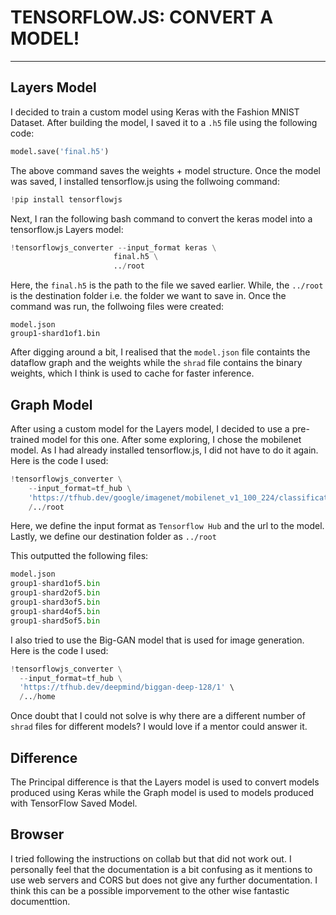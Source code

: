 # TENSORFLOW.JS: CONVERT A MODEL!
<hr>

## Layers Model


I decided to train a custom model using Keras with the Fashion MNIST Dataset. After building the model, I saved it to a 
```.h5``` file using the following code:
```python
model.save('final.h5')
```
The above command saves the weights + model structure.
Once the model was saved, I installed tensorflow.js using the follwoing command:

```python 
!pip install tensorflowjs
```
Next, I ran the following bash command to convert the keras model into a tensorflow.js Layers model:
```python
!tensorflowjs_converter --input_format keras \
                       final.h5 \
                       ../root
```
Here, the ```final.h5``` is the path to the file we saved earlier. While, the ```../root``` is the destination folder i.e. the 
folder we want to save in. Once the command was run, the follwoing files were created:

```
model.json
group1-shard1of1.bin
```
After digging around a bit, I realised that the ```model.json``` file containts the dataflow graph and the weights while the 
```shrad``` file contains the binary weights, which I think is used to cache for faster inference. 

## Graph Model

After using a custom model for the Layers model, I decided to use a pre-trained model for this one. After some exploring, I chose the mobilenet model. As I had already installed tensorflow.js, I did not have to do it again. Here is the code I used:

```python
!tensorflowjs_converter \
    --input_format=tf_hub \
    'https://tfhub.dev/google/imagenet/mobilenet_v1_100_224/classification/1' \
    /../root
  ```
  Here, we define the input format as ```Tensorflow Hub``` and the url to the model. Lastly, we define our destination folder 
  as ```../root```
  
  This outputted the following files:
  ```python
  model.json
  group1-shard1of5.bin
  group1-shard2of5.bin
  group1-shard3of5.bin
  group1-shard4of5.bin
  group1-shard5of5.bin
  ```
  
  
  I also tried to use the Big-GAN model that is used for image generation. Here is the code I used:
  ```python
  !tensorflowjs_converter \
    --input_format=tf_hub \
    'https://tfhub.dev/deepmind/biggan-deep-128/1' \
    /../home
  ```
  
Once doubt that I could not solve is why there are a different number of ```shrad``` files for different models? I would love if a mentor could answer it. 

## Difference
The Principal difference is that the Layers model is used to convert models produced using Keras while the Graph model is used
to models produced with TensorFlow Saved Model. 

## Browser 
I tried following the instructions on collab but that did not work out. I personally feel that the documentation is a bit confusing as it mentions to use web servers and CORS but does not give any further documentation. I think this can be a possible imporvement to the other wise fantastic documenttion. 
